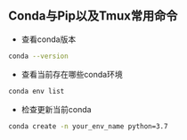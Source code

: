 ## Conda与Pip以及Tmux常用命令

- 查看conda版本

```bash
conda --version
```

- 查看当前存在哪些conda环境

```bash
conda env list
```

- 检查更新当前conda

```bash
conda create -n your_env_name python=3.7
```

